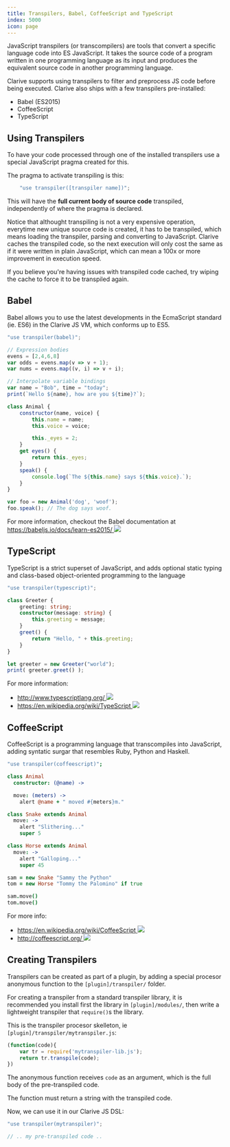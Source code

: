 ```yaml
---
title: Transpilers, Babel, CoffeeScript and TypeScript
index: 5000
icon: page
---
```


JavaScript transpilers (or transcompilers) are tools that convert a specific
language code into ES JavaScript. It takes the source code of a program written
in one programming language as its input and produces the equivalent source
code in another programming language.

Clarive supports using transpilers
to filter and preprocess JS code before being executed.
Clarive also ships with a few transpilers pre-installed:

- Babel (ES2015)
- CoffeeScript
- TypeScript

## Using Transpilers

To have your code processed through one of the installed transpilers
use a special JavaScript pragma created for this.

The pragma to activate transpiling is this:

```js
    "use transpiler([transpiler name])";
```

This will have the __full current body of source code__ transpiled,
independently of where the pragma is declared.

Notice that althought transpiling is not a very expensive operation,
everytime new unique source code is created, it has to be transpiled, which means
loading the transpiler, parsing and converting to JavaScript. Clarive caches the
transpiled code, so the next execution will only cost the same as if it were written
in plain JavaScript, which can mean a 100x or more improvement in execution speed.

If you believe you're having issues with transpiled code cached, try wiping the cache
to force it to be transpiled again.

## Babel

Babel allows you to use the latest developments in the EcmaScript standard (ie. ES6)
in the Clarive JS VM, which conforms up to ES5.

```javascript
"use transpiler(babel)";

// Expression bodies
evens = [2,4,6,8]
var odds = evens.map(v => v + 1);
var nums = evens.map((v, i) => v + i);

// Interpolate variable bindings
var name = "Bob", time = "today";
print(`Hello ${name}, how are you ${time}?`);

class Animal {
    constructor(name, voice) {
        this.name = name;
        this.voice = voice;

        this._eyes = 2;
    }
    get eyes() {
        return this._eyes;
    }
    speak() {
        console.log(`The ${this.name} says ${this.voice}.`);
    }
}

var foo = new Animal('dog', 'woof');
foo.speak(); // The dog says woof.
```

For more information, checkout the Babel documentation
at [https://babeljs.io/docs/learn-es2015/ <img class='ext-link' src='static/images/icons/new_window_link.svg' />](https://babeljs.io/docs/learn-es2015/)

## TypeScript

TypeScript is a strict superset of JavaScript, and adds optional static typing
and class-based object-oriented programming to the language

```typescript
"use transpiler(typescript)";

class Greeter {
    greeting: string;
    constructor(message: string) {
        this.greeting = message;
    }
    greet() {
        return "Hello, " + this.greeting;
    }
}

let greeter = new Greeter("world");
print( greeter.greet() );
```

For more information:

- [http://www.typescriptlang.org/ <img class='ext-link' src='static/images/icons/new_window_link.svg' />](http://www.typescriptlang.org/)
- [https://en.wikipedia.org/wiki/TypeScript <img class='ext-link' src='static/images/icons/new_window_link.svg' />](https://en.wikipedia.org/wiki/TypeScript)

## CoffeeScript

CoffeeScript is a programming language that transcompiles
into JavaScript, adding syntatic surgar that resembles Ruby, Python
and Haskell.

```coffeescript
"use transpiler(coffeescript)";

class Animal
  constructor: (@name) ->

  move: (meters) ->
    alert @name + " moved #{meters}m."

class Snake extends Animal
  move: ->
    alert "Slithering..."
    super 5

class Horse extends Animal
  move: ->
    alert "Galloping..."
    super 45

sam = new Snake "Sammy the Python"
tom = new Horse "Tommy the Palomino" if true

sam.move()
tom.move()
```

For more info:

- [https://en.wikipedia.org/wiki/CoffeeScript <img class='ext-link' src='static/images/icons/new_window_link.svg' />](https://en.wikipedia.org/wiki/CoffeeScript)
- [http://coffeescript.org/ <img class='ext-link' src='static/images/icons/new_window_link.svg' />](http://coffeescript.org/)

## Creating Transpilers

Transpilers can be created as part of a plugin, by adding a special procesor
anonymous function to the `[plugin]/transpiler/` folder.

For creating a transpiler from a standard transpiler library,
it is recommended you install first the library in `[plugin]/modules/`, then
write a lightweight transpiler that `require()`s the library.

This is the transpiler procesor skelleton,
ie `[plugin]/transpiler/mytranspiler.js`:

```js
(function(code){
    var tr = require('mytranspiler-lib.js');
    return tr.transpile(code);
})
```

The anonymous function receives `code` as an argument, which is the full body
of the pre-transpiled code.

The function must return a string with the transpiled code.

Now, we can use it in our Clarive JS DSL:

```js
"use transpiler(mytranspiler)";

// .. my pre-transpiled code ..

```

